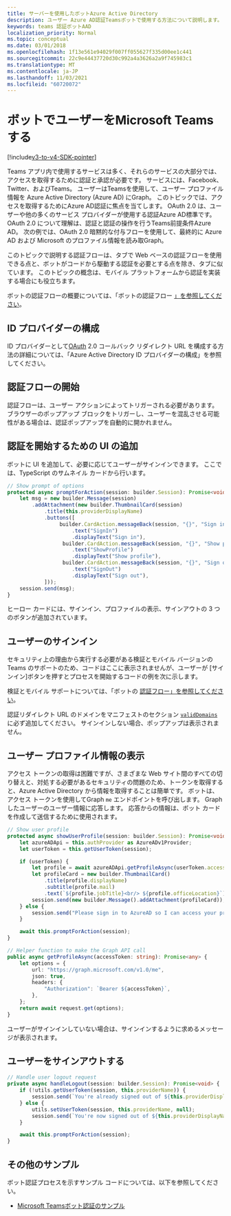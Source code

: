 ```yaml
---
title: サーバーを使用したボットAzure Active Directory
description: ユーザー Azure AD認証Teamsボットで使用する方法について説明します。
keywords: teams 認証ボットAAD
localization_priority: Normal
ms.topic: conceptual
ms.date: 03/01/2018
ms.openlocfilehash: 1f13e561e94029f007ff055627f335d00ee1c441
ms.sourcegitcommit: 22c9e44437720d30c992a4a3626a2a9f745983c1
ms.translationtype: MT
ms.contentlocale: ja-JP
ms.lasthandoff: 11/03/2021
ms.locfileid: "60720072"
---
```

# <a name="authenticate-a-user-in-a-microsoft-teams-bot"></a>ボットでユーザーをMicrosoft Teamsする

[!include[v3-to-v4-SDK-pointer](~/includes/v3-to-v4-pointer-bots.md)]

Teams アプリ内で使用するサービスは多く、それらのサービスの大部分では、アクセスを取得するために認証と承認が必要です。 サービスには、Facebook、Twitter、およびTeams。 ユーザーはTeamsを使用して、ユーザー プロファイル情報を Azure Active Directory (Azure AD) にGraph。 このトピックでは、アクセスを取得するためにAzure AD認証に焦点を当てします。
OAuth 2.0 は、ユーザーや他の多くのサービス プロバイダーが使用する認証Azure AD標準です。 OAuth 2.0 について理解は、認証と認証の操作を行うTeams前提条件Azure AD。 次の例では、OAuth 2.0 暗黙的な付与フローを使用して、最終的に Azure AD および Microsoft のプロファイル情報を読み取Graph。

このトピックで説明する認証フローは、タブで Web ベースの認証フローを使用できる点と、ボットがコードから駆動する認証を必要とする点を除き、タブに似ています。 このトピックの概念は、モバイル プラットフォームから認証を実装する場合にも役立ちます。

ボットの認証フローの概要については、「ボットの認証フロー [」を参照してください](~/resources/bot-v3/bot-authentication/auth-flow-bot.md)。

## <a name="configuring-identity-providers"></a>ID プロバイダーの構成

ID プロバイダーとして[OAuth](~/concepts/authentication/configure-identity-provider.md) 2.0 コールバック リダイレクト URL を構成する方法の詳細については、「Azure Active Directory ID プロバイダーの構成」を参照してください。

## <a name="initiate-authentication-flow"></a>認証フローの開始

認証フローは、ユーザー アクションによってトリガーされる必要があります。 ブラウザーのポップアップ ブロックをトリガーし、ユーザーを混乱させる可能性がある場合は、認証ポップアップを自動的に開かれません。

## <a name="add-ui-to-start-authentication"></a>認証を開始するための UI の追加

ボットに UI を追加して、必要に応じてユーザーがサインインできます。 ここでは、TypeScript のサムネイル カードから行います。

```typescript
// Show prompt of options
protected async promptForAction(session: builder.Session): Promise<void> {
    let msg = new builder.Message(session)
        .addAttachment(new builder.ThumbnailCard(session)
            .title(this.providerDisplayName)
            .buttons([
                 builder.CardAction.messageBack(session, "{}", "Sign in")
                     .text("SignIn")
                     .displayText("Sign in"),
                  builder.CardAction.messageBack(session, "{}", "Show profile")
                     .text("ShowProfile")
                     .displayText("Show profile"),
                  builder.CardAction.messageBack(session, "{}", "Sign out")
                     .text("SignOut")
                     .displayText("Sign out"),
            ]));
    session.send(msg);
}
```

ヒーロー カードには、サインイン、プロファイルの表示、サインアウトの 3 つのボタンが追加されています。

## <a name="sign-the-user-in"></a>ユーザーのサインイン

セキュリティ上の理由から実行する必要がある検証とモバイル バージョンの Teams のサポートのため、コードはここに表示されませんが、ユーザーが [サインイン][](https://github.com/OfficeDev/microsoft-teams-sample-auth-node/blob/e84020562d7c8b83f4a357a4a4d91298c5d2989d/src/dialogs/BaseIdentityDialog.ts#L154-L195)ボタンを押すとプロセスを開始するコードの例を次に示します。

検証とモバイル サポートについては、「ボットの [認証フロー」を参照してください](~/resources/bot-v3/bot-authentication/auth-flow-bot.md)。

認証リダイレクト URL のドメインをマニフェストのセクション [`validDomains`](~/resources/schema/manifest-schema.md#validdomains) に必ず追加してください。 サインインしない場合、ポップアップは表示されません。

## <a name="showing-user-profile-information"></a>ユーザー プロファイル情報の表示

アクセス トークンの取得は困難ですが、さまざまな Web サイト間のすべての切り替えと、対処する必要があるセキュリティの問題のため、トークンを取得すると、Azure Active Directory から情報を取得することは簡単です。 ボットは、アクセス トークンを使用してGraph `me` エンドポイントを呼び出します。 Graphしたユーザーのユーザー情報に応答します。 応答からの情報は、ボット カードを作成して送信するために使用されます。

```typescript
// Show user profile
protected async showUserProfile(session: builder.Session): Promise<void> {
    let azureADApi = this.authProvider as AzureADv1Provider;
    let userToken = this.getUserToken(session);

    if (userToken) {
        let profile = await azureADApi.getProfileAsync(userToken.accessToken);
        let profileCard = new builder.ThumbnailCard()
            .title(profile.displayName)
            .subtitle(profile.mail)
            .text(`${profile.jobTitle}<br/> ${profile.officeLocation}`);
        session.send(new builder.Message().addAttachment(profileCard));
    } else {
        session.send("Please sign in to AzureAD so I can access your profile.");
    }

    await this.promptForAction(session);
}

// Helper function to make the Graph API call
public async getProfileAsync(accessToken: string): Promise<any> {
    let options = {
        url: "https://graph.microsoft.com/v1.0/me",
        json: true,
        headers: {
            "Authorization": `Bearer ${accessToken}`,
        },
    };
    return await request.get(options);
}
```

ユーザーがサインインしていない場合は、サインインするように求めるメッセージが表示されます。

## <a name="sign-the-user-out"></a>ユーザーをサインアウトする

```typescript
// Handle user logout request
private async handleLogout(session: builder.Session): Promise<void> {
    if (!utils.getUserToken(session, this.providerName)) {
        session.send(`You're already signed out of ${this.providerDisplayName}.`);
    } else {
        utils.setUserToken(session, this.providerName, null);
        session.send(`You're now signed out of ${this.providerDisplayName}.`);
    }

    await this.promptForAction(session);
}
```

## <a name="other-samples"></a>その他のサンプル

ボット認証プロセスを示すサンプル コードについては、以下を参照してください。

* [Microsoft Teamsボット認証のサンプル](https://github.com/OfficeDev/microsoft-teams-sample-auth-node)
